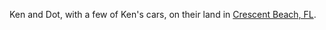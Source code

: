 Ken and Dot, with a few of Ken's cars, on their land in <a href="https://www.google.com/maps/place/Crescent+Beach,+FL+32080/@29.7387049,-81.2768389,13z/data=!3m1!4b1!4m5!3m4!1s0x88e69977c882aea5:0xe61a1afbdfe01fae!8m2!3d29.76886!4d-81.2536786">Crescent Beach, FL</a>. 
